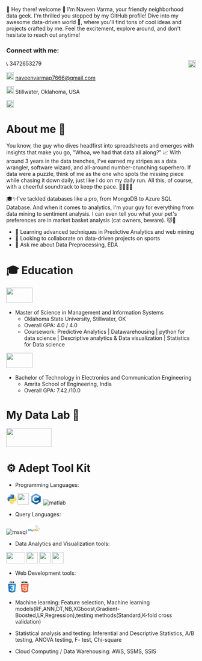 👋 Hey there! welcome 👋 I'm Naveen Varma, your friendly neighborhood data geek. I'm thrilled you stopped by my GitHub profile! Dive into my awesome data-driven world 💼, where you'll find tons of cool ideas and projects crafted by me. Feel the excitement, explore around, and don't hesitate to reach out anytime! 

<h3 align="left">Connect with me:</h3>

<img src="https://user-images.githubusercontent.com/74038190/221352989-518609ab-b4d1-459e-929f-a08cd2bd9b3c.gif" height="20" width="20" align="right">
📞 3472653279

<img src="https://upload.wikimedia.org/wikipedia/commons/thumb/7/7e/Gmail_icon_%282020%29.svg/2560px-Gmail_icon_%282020%29.svg.png" height="20" width="20">  naveenvarmap7666@gmail.com

<img src="https://png.pngtree.com/png-clipart/20220429/original/pngtree-pin-location-icon-with-folded-map-png-image_7581594.png" height="20" width="20">   Stillwater, Oklahoma, USA

<a href="https://linkedin.com/in/naveenvarmapatsamatla" target="blank"><img align="center" src="https://raw.githubusercontent.com/rahuldkjain/github-profile-readme-generator/master/src/images/icons/Social/linked-in-alt.svg" height="20" width="20"></a>

# About me  🚀

You know, the guy who dives headfirst into spreadsheets and emerges with insights that make you go, "Whoa, we had that data all along?" 📈 With around 3 years in the data trenches, I've earned my stripes as a data wrangler, software wizard, and all-around number-crunching superhero. If data were a puzzle, think of me as the one who spots the missing piece while chasing it down daily, just like I do on my daily run. All this, of course, with a cheerful soundtrack to keep the pace. 🎵😄🏃‍♂️ 

🎓✨​I've tackled databases like a pro, from MongoDB to Azure SQL Database. And when it comes to analytics, I'm your guy for everything from data mining to sentiment analysis. I can even tell you what your pet's preferences are in market basket analysis (cat owners, beware). 🐱👜

- 🌱 Learning advanced techniques in Predictive Analytics and web mining
- 👯 Looking to collaborate on data-driven projects on sports
- 💬 Ask me about Data Preprocessing, EDA

  
# 🎓 Education

<img src="https://brand.okstate.edu/site-files/images/brand-guide/primary-brand.png" width="70" height="40">

- Master of Science in Management and Information Systems
   - Oklahoma State University, Stillwater, OK
   - Overall GPA: 4.0 / 4.0
   - Coursework: Predictive Analytics | Datawarehousing | python for data science | Descriptive analytics & Data visualization | Statistics for Data science 
     
<img src="https://upload.wikimedia.org/wikipedia/en/f/f8/Amrita-vishwa-vidyapeetham-color-logo.png" width="70" height="40"> 

- Bachelor of Technology in Electronics and Communication Engineering
   - Amrita School of Engineering, India
   - Overall GPA: 7.42 /10.0


# My Data Lab 🥼
<a href="https://public.tableau.com/app/profile/naveen.varma.patsamatla/vizzes" target="blank"><img align="center" src="https://camo.githubusercontent.com/c13034cf5ce18abda1a57109359a1d8656ba197b60a4c8c2bfd9cf95ad4824ca/68747470733a2f2f63646e6c2e74626c7366742e636f6d2f73697465732f64656661756c742f66696c65732f70616765732f7461626c6561756c6f676f5f686967687265732e706e67"  height="50" width="120" /></a>  

# ⚙️ Adept Tool Kit

- Programming Languages:

<img src="https://raw.githubusercontent.com/devicons/devicon/master/icons/python/python-original.svg" width="30" height="30"><img src="https://www.r-project.org/Rlogo.png" width="30" height="30"> <img src="https://raw.githubusercontent.com/devicons/devicon/master/icons/c/c-original.svg" alt="c" width="30" height="30"> <img src="https://upload.wikimedia.org/wikipedia/commons/2/21/Matlab_Logo.png" alt="matlab" width="30" height="30"> 
  
- Query Languages:

<img src="https://www.svgrepo.com/show/303229/microsoft-sql-server-logo.svg" alt="mssql" width="30" height="30"> <img src="https://raw.githubusercontent.com/devicons/devicon/master/icons/mysql/mysql-original-wordmark.svg" alt="mysql" width="30" height="30">   

- Data Analytics and Visualization tools:

<img src="https://camo.githubusercontent.com/c13034cf5ce18abda1a57109359a1d8656ba197b60a4c8c2bfd9cf95ad4824ca/68747470733a2f2f63646e6c2e74626c7366742e636f6d2f73697465732f64656661756c742f66696c65732f70616765732f7461626c6561756c6f676f5f686967687265732e706e67" width="50" height="30"> <img src="https://www.gpsupportnorth.com/wp-content/uploads/2023/01/Microsoft-PowerBI-Logo.png" width="30" height="30"> <img src="https://www.knime.com/images/knime-logo.svg" width="30" height="30"> <img src="https://www.sas.com/el_gr/news/media-gallery/logos/_jcr_content/socialShareImage.img.6b78ba73b3d8495ebdd7ac7da8361765.png" width="30" height="30"> 
  
- Web Development tools:
  
<img src="https://raw.githubusercontent.com/devicons/devicon/master/icons/css3/css3-original-wordmark.svg" alt="css3" width="30" height="30"> <img src="https://raw.githubusercontent.com/devicons/devicon/master/icons/html5/html5-original-wordmark.svg" alt="html5" width="30" height="30"> 

 
- Machine learning: Feature selection, Machine learning models(RF,ANN,DT,NB,XGboost,Gradient-Boosted,LR,Regression),testing methods(Standard,K-fold cross validation)
  
- Statistical analysis and testing: Inferential and Descriptive Statistics, A/B testing, ANOVA testing, F- test, Chi-square

- Cloud Computing / Data Warehousing: AWS, SSMS, SSIS 







